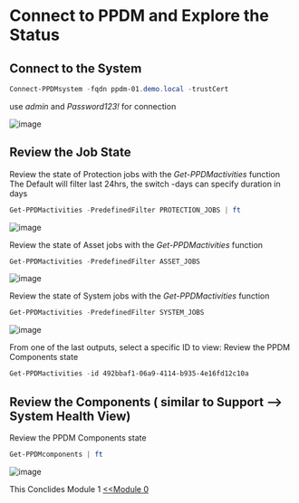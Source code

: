# Connect to PPDM and Explore the Status


## Connect to the System
```Powershell
Connect-PPDMsystem -fqdn ppdm-01.demo.local -trustCert
```
use *admin* and *Password123!* for connection

![image](https://github.com/dell-democenter/dell-democenter.github.io/assets/8255007/29fc50fe-4b30-459d-9644-7e8f4434b125)



## Review the Job State
Review the state of Protection jobs with the *Get-PPDMactivities* function
The Default will filter last 24hrs, the switch -days can specify duration in days
```Powershell
Get-PPDMactivities -PredefinedFilter PROTECTION_JOBS | ft
```
![image](https://github.com/dell-democenter/dell-democenter.github.io/assets/8255007/113b95a6-97b4-4528-9afe-debbf4329742)

Review the state of Asset jobs with the *Get-PPDMactivities* function
```Powershell
Get-PPDMactivities -PredefinedFilter ASSET_JOBS 
```
![image](https://github.com/dell-democenter/dell-democenter.github.io/assets/8255007/f63f36ca-4f99-4cef-8de4-113f4339ebf4)  

Review the state of System jobs with the *Get-PPDMactivities* function
```Powershell
Get-PPDMactivities -PredefinedFilter SYSTEM_JOBS 
```

![image](https://github.com/dell-democenter/dell-democenter.github.io/assets/8255007/0e276da6-78f1-4615-a645-f1324f46c5e5)


From one of the last outputs, select a specific ID to view:
Review the PPDM Components state
```Powershell
Get-PPDMactivities -id 492bbaf1-06a9-4114-b935-4e16fd12c10a
```

## Review the Components ( similar to Support --> System Health View)
Review the PPDM Components state
```Powershell
Get-PPDMcomponents | ft
```
![image](https://github.com/dell-democenter/dell-democenter.github.io/assets/8255007/486887d7-5d49-4bf4-a000-99274118d5f8)


This Conclides Module 1 [<<Module 0](./Module_0.md)
